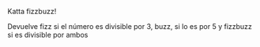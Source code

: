 Katta fizzbuzz!

Devuelve fizz si el número es divisible por 3, buzz, si lo es por 5 y fizzbuzz si es divisible por ambos